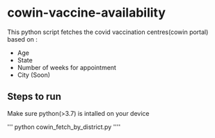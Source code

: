 # cowin-vaccine-availability

This python script fetches the covid vaccination centres(cowin portal) based on :
 - Age
 - State
 - Number of weeks for appointment
 - City (Soon)

## Steps to run

Make sure python(>3.7) is intalled on your device

'''
python cowin_fetch_by_district.py
''''